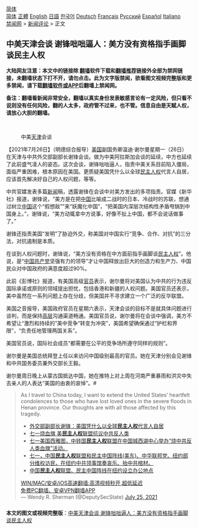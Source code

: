  <!-- 面包屑导航 --> <div class="breadcrumb"><!-- GTranslate: https://gtranslate.io/ -->  <div class="switcher notranslate">  <div class="selected">  <a href="#" onclick="return false;"> 简体</a>  </div>  <div class="option">  <a href="https://www.bannedbook.org" onclick="doGTranslate('zh-CN|zh-CN');jQuery('div.switcher div.selected a').html(jQuery(this).html());return false;" title="简体中文" class="nturl selected"> 简体</a>  <a href="https://www.bannedbook.org/zh-tw/" onclick="doGTranslate('zh-CN|zh-TW');jQuery('div.switcher div.selected a').html(jQuery(this).html());return false;" title="繁體中文" class="nturl"> 正體</a>  <a href="https://www.bannedbook.org/en/" onclick="doGTranslate('zh-CN|en');jQuery('div.switcher div.selected a').html(jQuery(this).html());return false;" title="English" class="nturl"> English</a>  <a href="https://www.bannedbook.org/ja/" onclick="doGTranslate('zh-CN|ja');jQuery('div.switcher div.selected a').html(jQuery(this).html());return false;" title="日本語" class="nturl"> 日語</a>  <a href="https://www.bannedbook.org/ko/" onclick="doGTranslate('zh-CN|ko');jQuery('div.switcher div.selected a').html(jQuery(this).html());return false;" title="한국어" class="nturl"> 한국어</a>  <a href="https://www.bannedbook.org/de/" onclick="doGTranslate('zh-CN|de');jQuery('div.switcher div.selected a').html(jQuery(this).html());return false;" title="Deutsch" class="nturl"> Deutsch</a>  <a href="https://www.bannedbook.org/fr/" onclick="doGTranslate('zh-CN|fr');jQuery('div.switcher div.selected a').html(jQuery(this).html());return false;" title="Français" class="nturl"> Français</a>  <a href="https://www.bannedbook.org/ru/" onclick="doGTranslate('zh-CN|ru');jQuery('div.switcher div.selected a').html(jQuery(this).html());return false;" title="Русский" class="nturl"> Русский</a>  <a href="https://www.bannedbook.org/es/" onclick="doGTranslate('zh-CN|es');jQuery('div.switcher div.selected a').html(jQuery(this).html());return false;" title="Español" class="nturl"> Español</a>  <a href="https://www.bannedbook.org/it/" onclick="doGTranslate('zh-CN|it');jQuery('div.switcher div.selected a').html(jQuery(this).html());return false;" title="Italiano" class="nturl"> Italiano</a>  </div>  </div>      <div class='breadcrumb-sub'><!-- Breadcrumb NavXT 6.3.0 --> <a href="https://www.bannedbook.org/" class="home">禁闻网</a> &gt; <a href="https://www.bannedbook.org/bnews/comments/" class="category">新闻评论</a> &gt; 正文</div></div><h2>中美天津会谈 谢锋咄咄逼人：美方没有资格指手画脚谈民主人权</h2> <p class="notice"><b>大陆网友注意：本文中的链接除 <a href="https://github.com/bannedbook/fanqiang" >翻墙</a>软件下载和<a href="https://github.com/killgcd/justmysocks/blob/master/README.md">翻墙推荐</a>链接外全部为禁网链接，未翻墙状态下打不开，请勿点击。此为文字版禁闻，欲看图文视频完整版和更多禁闻，请下载<a href="https://github.com/bannedbook/fanqiang">翻墙软件或APP</a>后翻墙上禁闻网。</p><p>备注：翻墙看新闻非常安全，翻墙以真实身份发表敏感言论有一定风险，但只看不说则没有任何风险，翻的人太多，政府管不过来，也不管。信息自由是天赋人权，请放心大胆的翻墙。</b></p>  <div class="entry"> <br /> <figure><a href="https://i0.wp.com/upload-images-bucket-v64rleca837do.s3.eu-west-1.amazonaws.com/wp-content/uploads/2021/07/26071724/0726-%E4%B8%AD%E7%BE%8E-%E5%8F%8C%E8%B0%A2.jpg?fit=1280%2C720&#038;ssl=1" data-caption="中美天津会谈"></a><figcaption class="wp-caption-text">中美<a href="https://www.bannedbook.org/bnews/tag/%e5%a4%a9%e6%b4%a5/" class="st_tag internal_tag" rel="tag" title="标签 天津 下的日志">天津</a>会谈</figcaption></figure> <p>【2021年7月26日】（明德综合报导）<a href="https://www.bannedbook.org/bnews/tag/%e7%be%8e%e5%9b%bd/" class="st_tag internal_tag" rel="tag" title="标签 美国 下的日志">美国</a>副国务卿温迪·谢尔曼星期一（26日）在天津与中共外交部副部长谢锋会谈。做为中美阿拉斯加会谈的延续，中方也延续了此前盛气凌人的姿态。这次会谈，谢锋咄咄逼人，指责中美关系目前陷入僵局，面临严重困难，根本原因在美国。更质疑美国凭什么以全球<a href="https://www.bannedbook.org/bnews/tag/%e6%b0%91%e4%b8%bb/" class="st_tag internal_tag" rel="tag" title="标签 民主 下的日志">民主</a><a href="https://www.bannedbook.org/bnews/tag/%e4%ba%ba%e6%9d%83/" class="st_tag internal_tag" rel="tag" title="标签 人权 下的日志">人权</a>代言人自居，应该首先解决好自己的人权问题，等等。</p> <p>中共官媒发表多篇<span class='wp_keywordlink_affiliate'><a href="https://www.bannedbook.org/" title="新闻">新闻</a></span>稿，透露谢锋在会谈中对美方发出的多项指责。官媒《新华社》报道，谢锋说，“美方是在把<span class='wp_keywordlink_affiliate'><a href="https://www.bannedbook.org/" title="中国" target="_blank">中国</a></span>比喻成二战时的日本、冷战时的苏联，想通过树立<a href="https://www.bannedbook.org/bnews/tag/%E4%B8%AD%E5%9B%BD/" class="st_tag internal_tag" rel="tag" title="标签 中国 下的日志">中国</a>这个“假想敌””来“妖魔化中国”，“把美国内深层次结构性矛盾甩锅到中国身上。”，谢锋说，“美方动辄拿中方说事，好像不扯上中国，都不会说话做事了。”</p>  <p>谢锋还指责美国“发明”了胁迫外交，称美国对中国实行“竞争、合作、对抗”的三分法，对抗遏制是本质。</p> <p>在谈到人权问题时，谢锋说，“美方没有资格在中方面前指手画脚谈<a href="https://www.bannedbook.org/bnews/tag/%E6%B0%91%E4%B8%BB%E4%BA%BA%E6%9D%83/" class="st_tag internal_tag" rel="tag" title="标签 民主人权 下的日志">民主人权</a>”。他说，是“<a href="https://www.bannedbook.org/bnews/tag/%e4%b8%ad%e5%9b%bd%e5%85%b1%e4%ba%a7%e5%85%9a/" class="st_tag internal_tag" rel="tag" title="标签 中国共产党 下的日志">中国共产党</a>坚强有力的领导”才让中国释放出巨大的创造力和生产力、中国民众对中国政府的满意度超过90%。</p>  <p>此前《彭博社》报道，有美国高级<a href="https://www.bannedbook.org/bnews/tag/%E5%AE%98%E5%91%98/" class="st_tag internal_tag" rel="tag" title="标签 官员 下的日志">官员</a>表示，谢尔曼将对美国认为中共的行为违反国际承诺或原则的领域提出担忧，包括香港和新疆的人权问题。美国官员还表示，美中虽然在一系列问题上存在分歧，但美国并不寻求建立一个广泛的反华联盟。</p> <p>美国之音报导，美国政府官员在星期六表示，天津会谈的目标不是就具体问题进行谈判，而是保持<span class='wp_keywordlink_affiliate'><a href="https://www.bannedbook.org/bnews/ccpdope/" title="中共高层内幕" target="_blank">高层</a></span>沟通渠道畅通。美国官员说，谢尔曼将在会谈中强调，美方不希望让“激烈和持续的”美中竞争“转变为冲突”，美国希望确保通过“护栏和界限”，“负责任地管理两国关系”。</p>  <p>美国官员说，国际社会成员“都需要在公平的竞争场所遵守同样的规则”。</p> <p>谢尔曼是美国总统拜登上任以来访问中国级别最高的官员。她在天津分别会见谢锋和中共国务委员兼外交部长王毅。</p>  <p>谢尔曼周日晚上从蒙古国抵达中国，她在推特上对上周在河南严重暴雨和洪灾中失去亲人的人表达“美国的由衷的哀悼”。#</p> <blockquote class="twitter-tweet" data-width="550" data-dnt="true"> As I travel to China today, I want to extend the United States’ heartfelt condolences to those who have lost loved ones in the severe floods in Henan province. Our thoughts are with all those affected by this tragedy.<br/> <ul class='op-related-articles' title='相关阅读'> <li><a href='https://www.bannedbook.org/bnews/baitai/20210726/1594535.html' target='_blank'>外交部副部长谢锋：美国凭什么以全球<b>民主人权</b>代言人自居</a></li> <li><a href='https://www.bannedbook.org/bnews/cnnews/20210703/1579373.html' target='_blank'>七一烧血旗 美<b>民主人权</b>联盟抗议中共反人类</a></li> <li><a href='https://www.bannedbook.org/bnews/bannedvideo/20210702/1579051.html' target='_blank'>七一美国西雅图，中转国<b>民主人权</b>联盟在中国城西湖中心举办“烧中共反人类血旗”活动。</a></li> <li><a href='https://www.bannedbook.org/bnews/bannedvideo/20210702/1578921.html' target='_blank'>七一，中国<b>民主人权</b>联盟和民主中国阵线(美东)、中华联邦党、纽约部分维权访民，在纽约中共领事馆奏哀乐、抬中共棺材。</a></li> <li><a href='https://www.bannedbook.org/bnews/cnnews/20210523/1552244.html' target='_blank'>中国<b>民主人权</b>联盟、民主中国阵线在纽约设立办公地点</a></li> </ul>  <a href="https://github.com/bannedbook/fanqiang/wiki/V2ray%E6%9C%BA%E5%9C%BA" target="_blank">WIN/MAC/安卓/iOS高速翻墙:高清视频秒开,超低延迟</a><br/> <a href="https://github.com/bannedbook/fanqiang/wiki/%E7%A6%81%E9%97%BB%E7%BD%91%E5%AE%89%E5%8D%93%E7%BF%BB%E5%A2%99%E6%96%B0%E9%97%BBAPP" target="_blank">免费PC翻墙、安卓VPN翻墙APP</a><br/>&mdash; Wendy R. Sherman (@DeputySecState) <a href="https://twitter.com/DeputySecState/status/1419297881891164161?ref_src=twsrc%5Etfw">July 25, 2021</a><br/> </blockquote> </p><a name='sharetosocial'></a>  <div style="margin-bottom:5px;padding-bottom:5px;clear:both"> <div id="archive-pix-1" class="banner-ads"> <!-- AuctionX Display platform tag START --> <div id="26318x728x90x621x_ADSLOT2" clicktrack="%%CLICK_URL_ESC%%"></div> <!-- AuctionX Display platform tag END --> </div> <div id="archive-pix-2" class="banner-ads"> <!-- AuctionX Display platform tag START --> <div id="26315x300x250x621x_ADSLOT2" clicktrack="%%CLICK_URL_ESC%%"></div> <!-- AuctionX Display platform tag END --> </div> </div>  <div id="archive-pix-1" class="banner-ads"> <!-- AuctionX Display platform tag START --> <div id="26318x728x90x621x_ADSLOT3" clicktrack="%%CLICK_URL_ESC%%"></div> <!-- AuctionX Display platform tag END --> </div> <div><b>本文的图文或视频完整版</b>：<a href='https://www.bannedbook.org/bnews/comments/20210726/1594531.html'>中美天津会谈 谢锋咄咄逼人：美方没有资格指手画脚谈民主人权</a></div>  </div><!--END ENTRY--> 